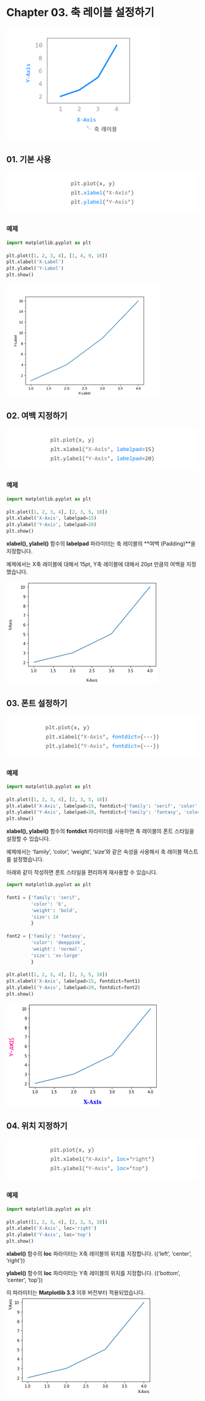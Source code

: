 # Chapter 03. 축 레이블 설정하기

![3-1](image/3/3-1.png)

## 01. 기본 사용

![3-2](image/3/3-2.png)

### 예제

```python
import matplotlib.pyplot as plt

plt.plot([1, 2, 3, 4], [1, 4, 9, 16])
plt.xlabel('X-Label')
plt.ylabel('Y-Label')
plt.show()
```

![3-3](image/3/3-3.png)



## 02. 여백 지정하기

![3-4](image/3/3-4.png)

### 예제

```python
import matplotlib.pyplot as plt

plt.plot([1, 2, 3, 4], [2, 3, 5, 10])
plt.xlabel('X-Axis', labelpad=15)
plt.ylabel('Y-Axis', labelpad=20)
plt.show()
```

**xlabel(), ylabel()** 함수의 **labelpad** 파라미터는 축 레이블의 **여백 (Padding)**을 지정합니다.

예제에서는 X축 레이블에 대해서 15pt, Y축 레이블에 대해서 20pt 만큼의 여백을 지정했습니다.

![3-5](image/3/3-5.png)



## 03. 폰트 설정하기

![3-6](image/3/3-6.png)

### 예제

```python
import matplotlib.pyplot as plt

plt.plot([1, 2, 3, 4], [2, 3, 5, 10])
plt.xlabel('X-Axis', labelpad=15, fontdict={'family': 'serif', 'color': 'b', 'weight': 'bold', 'size': 14})
plt.ylabel('Y-Axis', labelpad=20, fontdict={'family': 'fantasy', 'color': 'deeppink', 'weight': 'normal', 'size': 'xx-large'})
plt.show()
```

**xlabel(), ylabel()** 함수의 **fontdict** 파라미터를 사용하면 축 레이블의 폰트 스타일을 설정할 수 있습니다.

예제에서는 ‘family’, ‘color’, ‘weight’, ‘size’와 같은 속성을 사용해서 축 레이블 텍스트를 설정했습니다.

아래와 같이 작성하면 폰트 스타일을 편리하게 재사용할 수 있습니다.

```python
import matplotlib.pyplot as plt

font1 = {'family': 'serif',
         'color': 'b',
         'weight': 'bold',
         'size': 14
         }

font2 = {'family': 'fantasy',
         'color': 'deeppink',
         'weight': 'normal',
         'size': 'xx-large'
         }

plt.plot([1, 2, 3, 4], [2, 3, 5, 10])
plt.xlabel('X-Axis', labelpad=15, fontdict=font1)
plt.ylabel('Y-Axis', labelpad=20, fontdict=font2)
plt.show()

```

![3-7](image/3/3-7.png)



## 04. 위치 지정하기

 ![3-8](image/3/3-8.png)

### 예제

```python
import matplotlib.pyplot as plt

plt.plot([1, 2, 3, 4], [2, 3, 5, 10])
plt.xlabel('X-Axis', loc='right')
plt.ylabel('Y-Axis', loc='top')
plt.show()
```

**xlabel()** 함수의 **loc** 파라미터는 X축 레이블의 위치를 지정합니다. ({‘left’, ‘center’, ‘right’})

**ylabel()** 함수의 **loc** 파라미터는 Y축 레이블의 위치를 지정합니다. ({‘bottom’, ‘center’, ‘top’})

이 파라미터는 **Matplotlib 3.3** 이후 버전부터 적용되었습니다.![3-9](image/3/3-9.png)